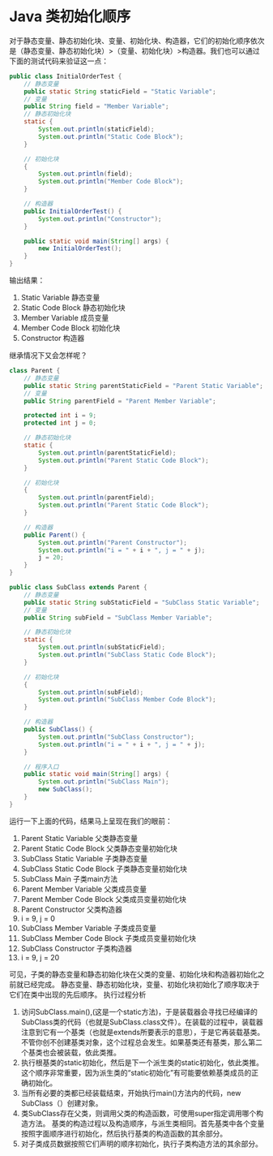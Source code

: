 Java 类初始化顺序
===

对于静态变量、静态初始化块、变量、初始化块、构造器，它们的初始化顺序依次是（静态变量、静态初始化块）>（变量、初始化块）>构造器。我们也可以通过下面的测试代码来验证这一点：

```java
public class InitialOrderTest {
    // 静态变量
    public static String staticField = "Static Variable";
    // 变量
    public String field = "Member Variable";
    // 静态初始化块
    static {
        System.out.println(staticField);
        System.out.println("Static Code Block");
    }

    // 初始化块
    {
        System.out.println(field);
        System.out.println("Member Code Block");
    }

    // 构造器
    public InitialOrderTest() {
        System.out.println("Constructor");
    }

    public static void main(String[] args) {
        new InitialOrderTest();
    }
}
```

输出结果：

1. Static Variable 静态变量
2. Static Code Block 静态初始化块
3. Member Variable 成员变量
4. Member Code Block 初始化块
5. Constructor 构造器


继承情况下又会怎样呢？

```java
class Parent {
    // 静态变量
    public static String parentStaticField = "Parent Static Variable";
    // 变量
    public String parentField = "Parent Member Variable";

    protected int i = 9;
    protected int j = 0;

    // 静态初始化块
    static {
        System.out.println(parentStaticField);
        System.out.println("Parent Static Code Block");
    }

    // 初始化块
    {
        System.out.println(parentField);
        System.out.println("Parent Static Code Block");
    }

    // 构造器
    public Parent() {
        System.out.println("Parent Constructor");
        System.out.println("i = " + i + ", j = " + j);
        j = 20;
    }
}

public class SubClass extends Parent {
    // 静态变量
    public static String subStaticField = "SubClass Static Variable";
    // 变量
    public String subField = "SubClass Member Variable";

    // 静态初始化块
    static {
        System.out.println(subStaticField);
        System.out.println("SubClass Static Code Block");
    }

    // 初始化块
    {
        System.out.println(subField);
        System.out.println("SubClass Member Code Block");
    }

    // 构造器
    public SubClass() {
        System.out.println("SubClass Constructor");
        System.out.println("i = " + i + ", j = " + j);
    }

    // 程序入口
    public static void main(String[] args) {
        System.out.println("SubClass Main");
        new SubClass();
    }
}
```

运行一下上面的代码，结果马上呈现在我们的眼前：

1. Parent Static Variable 父类静态变量
2. Parent Static Code Block 父类静态变量初始化块
3. SubClass Static Variable 子类静态变量
4. SubClass Static Code Block 子类静态变量初始化块
5. SubClass Main 子类main方法
6. Parent Member Variable 父类成员变量
7. Parent Member Code Block 父类成员变量初始化块
8. Parent Constructor 父类构造器
9. i = 9, j = 0
10. SubClass Member Variable 子类成员变量
11. SubClass Member Code Block 子类成员变量初始化块
12. SubClass Constructor 子类构造器
13. i = 9, j = 20

可见，子类的静态变量和静态初始化块在父类的变量、初始化块和构造器初始化之前就已经完成。
静态变量、静态初始化块，变量、初始化块初始化了顺序取决于它们在类中出现的先后顺序。
执行过程分析

1. 访问SubClass.main(),(这是一个static方法)，于是装载器会寻找已经编译的SubClass类的代码（也就是SubClass.class文件）。在装载的过程中，装载器注意到它有一个基类（也就是extends所要表示的意思），于是它再装载基类。不管你创不创建基类对象，这个过程总会发生。如果基类还有基类，那么第二个基类也会被装载，依此类推。
2. 执行根基类的static初始化，然后是下一个派生类的static初始化，依此类推。这个顺序非常重要，因为派生类的“static初始化”有可能要依赖基类成员的正确初始化。
3. 当所有必要的类都已经装载结束，开始执行main()方法内的代码，new SubClass（）创建对象。
4. 类SubClass存在父类，则调用父类的构造函数，可使用super指定调用哪个构造方法。
基类的构造过程以及构造顺序，与派生类相同。首先基类中各个变量按照字面顺序进行初始化，然后执行基类的构造函数的其余部分。
5. 对子类成员数据按照它们声明的顺序初始化，执行子类构造方法的其余部分。
